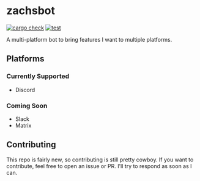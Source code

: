 # zachsbot
[![cargo check](https://github.com/sneakycrow/zachsbot/actions/workflows/check.yml/badge.svg)](https://github.com/sneakycrow/zachsbot/actions/workflows/check.yml)
[![test](https://github.com/sneakycrow/zachsbot/actions/workflows/test.yml/badge.svg)](https://github.com/sneakycrow/zachsbot/actions/workflows/test.yml)

A multi-platform bot to bring features I want to multiple platforms.

## Platforms
### Currently Supported

- Discord

### Coming Soon

- Slack
- Matrix

## Contributing

This repo is fairly new, so contributing is still pretty cowboy. If you want to contribute, feel free to open an issue or PR. I'll try to respond as soon as I can.